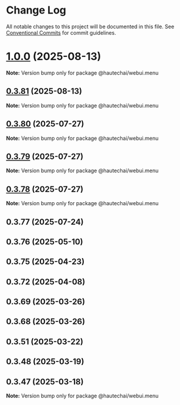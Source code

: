 # Change Log

All notable changes to this project will be documented in this file.
See [Conventional Commits](https://conventionalcommits.org) for commit guidelines.

# [1.0.0](https://github.com/HautechAI/webui/compare/@hautechai/webui.menu@0.3.81...@hautechai/webui.menu@1.0.0) (2025-08-13)

**Note:** Version bump only for package @hautechai/webui.menu

## [0.3.81](https://github.com/HautechAI/webui/compare/@hautechai/webui.menu@0.3.80...@hautechai/webui.menu@0.3.81) (2025-08-13)

**Note:** Version bump only for package @hautechai/webui.menu

## [0.3.80](https://github.com/HautechAI/webui/compare/@hautechai/webui.menu@0.3.79...@hautechai/webui.menu@0.3.80) (2025-07-27)

**Note:** Version bump only for package @hautechai/webui.menu

## [0.3.79](https://github.com/HautechAI/webui/compare/@hautechai/webui.menu@0.3.78...@hautechai/webui.menu@0.3.79) (2025-07-27)

**Note:** Version bump only for package @hautechai/webui.menu

## [0.3.78](https://github.com/HautechAI/webui/compare/@hautechai/webui.menu@0.3.77...@hautechai/webui.menu@0.3.78) (2025-07-27)

**Note:** Version bump only for package @hautechai/webui.menu

## 0.3.77 (2025-07-24)

## 0.3.76 (2025-05-10)

## 0.3.75 (2025-04-23)

## 0.3.72 (2025-04-08)

## 0.3.69 (2025-03-26)

## 0.3.68 (2025-03-26)

## 0.3.51 (2025-03-22)

## 0.3.48 (2025-03-19)

## 0.3.47 (2025-03-18)

**Note:** Version bump only for package @hautechai/webui.menu
